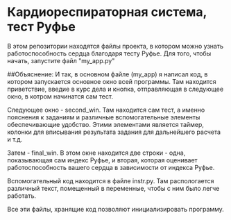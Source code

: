 # Кардиореспираторная система, тест Руфье

В этом репозитории находятся файлы проекта, в котором можно узнать работоспособность сердца благодаря тесту Руфье.
Для того, чтобы начать, запустите файл "my_app.py"

##Объяснение:
И так, в основном файле (my_app) я написал код, в котором запускается основное окно всей программы. Там находится приветствие, введие в курс дела и кнопка, отправляющая в следующее окно, в котром начинатся сам тест.

Следующее окно - second_win. Там находится сам тест, а именно пояснения к заданиям и различные вспомогательные элементы обеспечивающие удобство. Этими элементами является таймер, колонки для вписывания результата задания для дальнейшего расчета и т.д.

Затем - final_win. В этом окне находится две строки - одна, показывающая сам индекс Руфье, и вторая, которая оценивает работоспособность вашего сердца в зависимости от индекса Руфье.

Вспомогательный код находится в файле instr.py. Там распологается различный текст, помещенный в переменные, чтобы с ним было легче работать.

Все эти файлы, хранящие код позволяют инициализировать программу.
